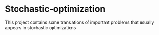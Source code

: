 # Stochastic-optimization
This project contains some translations of important problems that usually appears in stochastic optimizations
